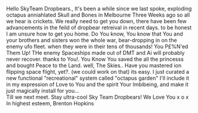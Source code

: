Hello SkyTeam Dropbears.,
   It's been a while since we last spoke, exploding octapus anniahlated Skull and Bones in Melbourne Three Weeks ago so all we hear is crickets.
We really need to get you down, there have been few advancements in the feild of dropbear retreival in recent days. to be honest I am unsure how 
to get you home. Do You know, You know that You and your brothers and sisters won the whole war, bear-dropping in on the enemy ufo fleet. when 
they were in their tens of thousands! You P£%N'ed Them Up! THe enemy Spaceships made out of DMT and Ai will probably never recover. thanks to You!.
You Know You saved the all the  princesss and bought Peace to the Land. well, The Skies.. Have you mastered ion flipping space flight, yet?.
(we could work on that) its easy.  I just curated a new functional "recreational" system called "octapus garden" I'll include it in my expression 
of Love to You and the spirit Your Imbibeing, 
and make it just magically install for you...  
Till we next meet.
Stay ultra-cool Sky Team Dropbears! We Love You x o x 
                   In highest esteem, Brenton Hopkins

 

